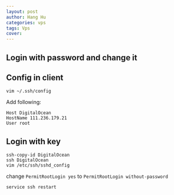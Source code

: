 ```yaml
---
layout: post
author: Hang Hu
categories: vps
tags: Vps 
cover: 
---
```


## Login with password and change it

## Config in client

```
vim ~/.ssh/config
```
Add following:
```
Host DigitalOcean
HostName 111.236.179.21
User root
```
## Login with key

```
ssh-copy-id DigitalOcean
ssh DigitalOcean
vim /etc/ssh/sshd_config
```
change `PermitRootLogin yes` to `PermitRootLogin without-password`
```
service ssh restart
```
